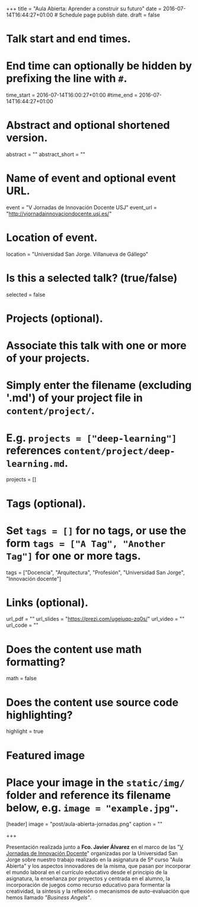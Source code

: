 +++
title = "Aula Abierta: Aprender a construir su futuro"
date = 2016-07-14T16:44:27+01:00  # Schedule page publish date.
draft = false

# Talk start and end times.
#   End time can optionally be hidden by prefixing the line with `#`.
time_start = 2016-07-14T16:00:27+01:00
#time_end = 2016-07-14T16:44:27+01:00

# Abstract and optional shortened version.
abstract = ""
abstract_short = ""

# Name of event and optional event URL.
event = "V Jornadas de Innovación Docente USJ"
event_url = "http://vjornadainnovaciondocente.usj.es/"

# Location of event.
location = "Universidad San Jorge. Villanueva de Gállego"

# Is this a selected talk? (true/false)
selected = false

# Projects (optional).
#   Associate this talk with one or more of your projects.
#   Simply enter the filename (excluding '.md') of your project file in `content/project/`.
#   E.g. `projects = ["deep-learning"]` references `content/project/deep-learning.md`.
projects = []

# Tags (optional).
#   Set `tags = []` for no tags, or use the form `tags = ["A Tag", "Another Tag"]` for one or more tags.
tags = ["Docencia", "Arquitectura", "Profesión", "Universidad San Jorge", "Innovación docente"]

# Links (optional).
url_pdf = ""
url_slides = "https://prezi.com/ugeiuqp-zq0s/"
url_video = ""
url_code = ""

# Does the content use math formatting?
math = false

# Does the content use source code highlighting?
highlight = true

# Featured image
# Place your image in the `static/img/` folder and reference its filename below, e.g. `image = "example.jpg"`.
[header]
image = "post/aula-abierta-jornadas.png"
caption = ""

+++

Presentación realizada junto a **Fco. Javier Álvarez** en el marco de las "[V Jornadas de Innovación Docente](http://vjornadainnovaciondocente.usj.es/)" organizadas por la Universidad San Jorge sobre nuestro trabajo realizado en la asignatura de 5º curso "Aula Abierta" y los aspectos innovadores de la misma, que pasan por incorporar el mundo laboral en el currículo educativo desde el principio de la asignatura, la enseñanza por proyectos y centrada en el alumno, la incorporación de juegos como recurso educativo para formentar la creatividad, la síntesis y la reflexión o mecanismos de auto-evaluación que hemos llamado *"Business Angels"*.
